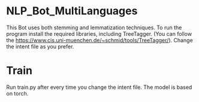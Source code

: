 # NLP_Bot_MultiLanguages
This Bot uses both stemming and lemmatization techniques.
To run the program install the required libraries, including TreeTagger. 
(You can follow the https://www.cis.uni-muenchen.de/~schmid/tools/TreeTagger/).
Change the intent file as you prefer.

# Train
Run train.py after every time you change the intent file. 
The model is based on torch.
